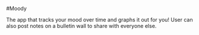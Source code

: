 #Moody

The app that tracks your mood over time and graphs it out for you! User can also post notes on a bulletin wall to share with everyone else.
